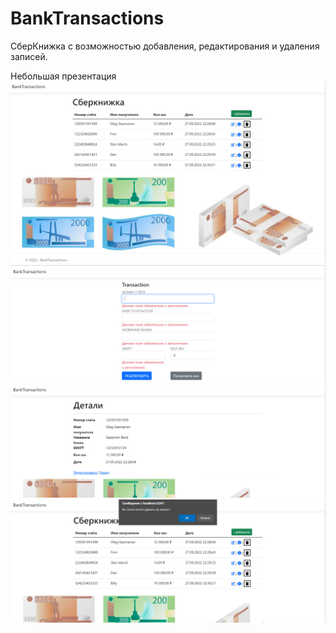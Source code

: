 # BankTransactions
СберКнижка с возможностью добавления, редактирования и удаления записей.

Небольшая презентация
![Иллюстрация к проекту](https://github.com/densaintp/BankTransactions/raw/master/BankTransactions/wwwroot/img/Presentation/11.png)
![Иллюстрация к проекту1](https://github.com/densaintp/BankTransactions/raw/master/BankTransactions/wwwroot/img/Presentation/22.png)
![Иллюстрация к проекту3](https://github.com/densaintp/BankTransactions/raw/master/BankTransactions/wwwroot/img/Presentation/33.png)
![Иллюстрация к проекту4](https://github.com/densaintp/BankTransactions/raw/master/BankTransactions/wwwroot/img/Presentation/44.png)
